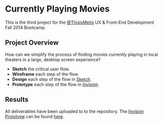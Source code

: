 # Currently Playing Movies

This is the third project for the [@ThisIsMetis](https://github.com/thisismetis) UX &amp; Front-End Development Fall 2014 Bootcamp.

## Project Overview

How can we simplify the process of finding movies currently playing in local theaters in a large, desktop screen experience?

* **Sketch** the critical user flow.
* **Wireframe** each step of the flow.
* **Design** each step of the flow in [Sketch](http://bohemiancoding.com/sketch/ "Sketch 3 by Bohemian Coding").
* **Prototype** each step of the flow in [Invision](http://www.invisionapp.com/ "Web &amp; Mobile Prototyping Tool").

## Results

All deliverables have been uploaded to to the repository. The [Invision Prototype](http://invis.io/V71ID1PQP) can be found [here](http://invis.io/V71ID1PQP).
